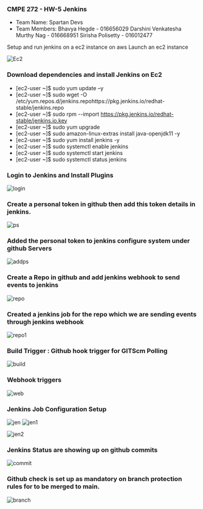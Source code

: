 ### CMPE 272 - HW-5 Jenkins
* Team Name: Spartan Devs
* Team Members:
Bhavya Hegde - 016656029
Darshini Venkatesha Murthy Nag - 016668951
Sirisha Polisetty - 016012477

Setup and run jenkins on a ec2 instance on aws
Launch an ec2 instance

![Ec2](https://user-images.githubusercontent.com/103618216/198853089-2cd9604b-2699-485c-9c9a-1d4c8a1f95e1.png)


### Download dependencies and install Jenkins on Ec2
* [ec2-user ~]$ sudo yum update –y
* [ec2-user ~]$ sudo wget -O /etc/yum.repos.d/jenkins.repohttps://pkg.jenkins.io/redhat-stable/jenkins.repo
* [ec2-user ~]$ sudo rpm --import https://pkg.jenkins.io/redhat-stable/jenkins.io.key
* [ec2-user ~]$ sudo yum upgrade
* [ec2-user ~]$ sudo amazon-linux-extras install java-openjdk11 -y
* [ec2-user ~]$ sudo yum install jenkins -y
* [ec2-user ~]$ sudo systemctl enable jenkins
* [ec2-user ~]$ sudo systemctl start jenkins
* [ec2-user ~]$ sudo systemctl status jenkins

### Login to Jenkins and Install Plugins

![login](https://user-images.githubusercontent.com/103618216/198853491-8da321da-174a-4f5e-ab96-e8f703d88727.png)

### Create a personal token in github then add this token details in jenkins.

![ps](https://user-images.githubusercontent.com/103618216/198853564-dc5d6822-0a87-4e30-a86e-9d19407c11fb.png)

### Added the personal token to jenkins configure system under github Servers

![addps](https://user-images.githubusercontent.com/103618216/198853582-59f1ad9b-8cb9-4c6b-82ac-7ec0890ca1c9.png)


### Create a Repo in github and add jenkins webhook to send events to jenkins

![repo](https://user-images.githubusercontent.com/103618216/198853595-a59fd753-8df7-4c6e-9489-e67093a27638.png)

### Created a  jenkins job for the repo which we are sending events through jenkins webhook

![repo1](https://user-images.githubusercontent.com/103618216/198853613-367f36bc-878c-4373-bb10-f3ffb8ca4e31.png)

### Build Trigger : Github hook trigger for GITScm Polling
![build](https://user-images.githubusercontent.com/103618216/198853635-a24d4ca5-205e-4740-8bd8-3aa091d85ecf.png)

### Webhook triggers

![web](https://user-images.githubusercontent.com/103618216/198853652-195b7e44-9f92-49b9-8bc4-07094fc0ad86.png)

### Jenkins Job Configuration Setup
![jen](https://user-images.githubusercontent.com/103618216/198853669-fb5cf58c-6b05-464d-b117-3b6bf297127a.png)
![jen1](https://user-images.githubusercontent.com/103618216/198853707-b4c70f64-0026-4d9e-a05d-f7615ae8455c.png)

![jen2](https://user-images.githubusercontent.com/103618216/198853711-744d90df-235e-4ea0-ba35-d9e9d6d30711.png)

### Jenkins Status are showing up on github commits
![commit](https://user-images.githubusercontent.com/103618216/198853746-f58883cb-d1c8-43c2-ac83-259a3e862d18.png)

### Github check is set up as mandatory on branch protection rules for to be merged to main.
![branch](https://user-images.githubusercontent.com/103618216/198853770-0bfb7586-07a7-4e3a-aee7-a360fcc2b832.png)


### 
